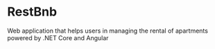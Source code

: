 # RestBnb
Web application that helps users in managing the rental of apartments powered by .NET Core and Angular
